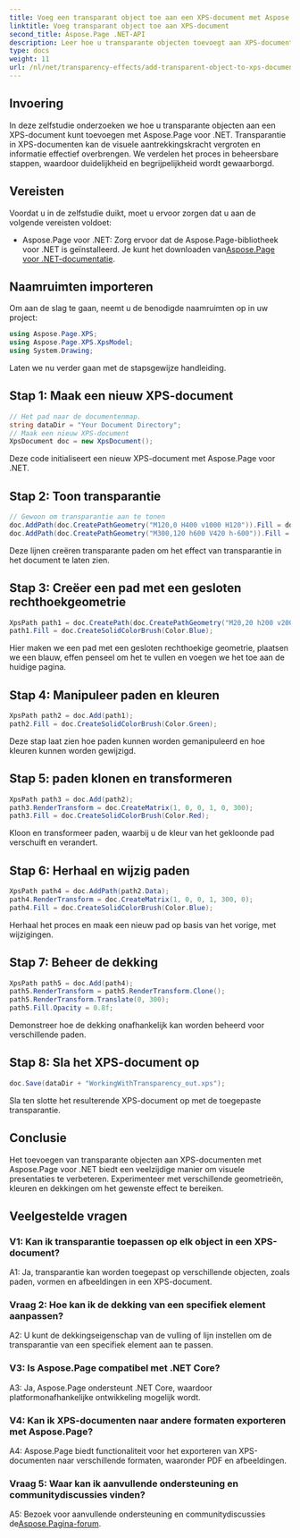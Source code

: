 ```yaml
---
title: Voeg een transparant object toe aan een XPS-document met Aspose.Page
linktitle: Voeg transparant object toe aan XPS-document
second_title: Aspose.Page .NET-API
description: Leer hoe u transparante objecten toevoegt aan XPS-documenten in .NET met behulp van Aspose.Page. Verbeter de visuele aantrekkingskracht met stapsgewijze begeleiding.
type: docs
weight: 11
url: /nl/net/transparency-effects/add-transparent-object-to-xps-document/
---
```

## Invoering

In deze zelfstudie onderzoeken we hoe u transparante objecten aan een XPS-document kunt toevoegen met Aspose.Page voor .NET. Transparantie in XPS-documenten kan de visuele aantrekkingskracht vergroten en informatie effectief overbrengen. We verdelen het proces in beheersbare stappen, waardoor duidelijkheid en begrijpelijkheid wordt gewaarborgd.

## Vereisten

Voordat u in de zelfstudie duikt, moet u ervoor zorgen dat u aan de volgende vereisten voldoet:

-  Aspose.Page voor .NET: Zorg ervoor dat de Aspose.Page-bibliotheek voor .NET is geïnstalleerd. Je kunt het downloaden van[Aspose.Page voor .NET-documentatie](https://reference.aspose.com/page/net/).

## Naamruimten importeren

Om aan de slag te gaan, neemt u de benodigde naamruimten op in uw project:

```csharp
using Aspose.Page.XPS;
using Aspose.Page.XPS.XpsModel;
using System.Drawing;
```

Laten we nu verder gaan met de stapsgewijze handleiding.

## Stap 1: Maak een nieuw XPS-document

```csharp
// Het pad naar de documentenmap.
string dataDir = "Your Document Directory";
// Maak een nieuw XPS-document
XpsDocument doc = new XpsDocument();
```

Deze code initialiseert een nieuw XPS-document met Aspose.Page voor .NET.

## Stap 2: Toon transparantie

```csharp
// Gewoon om transparantie aan te tonen
doc.AddPath(doc.CreatePathGeometry("M120,0 H400 v1000 H120")).Fill = doc.CreateSolidColorBrush(Color.Gray);
doc.AddPath(doc.CreatePathGeometry("M300,120 h600 V420 h-600")).Fill = doc.CreateSolidColorBrush(Color.Gray);
```

Deze lijnen creëren transparante paden om het effect van transparantie in het document te laten zien.

## Stap 3: Creëer een pad met een gesloten rechthoekgeometrie

```csharp
XpsPath path1 = doc.CreatePath(doc.CreatePathGeometry("M20,20 h200 v200 h-200 z"));
path1.Fill = doc.CreateSolidColorBrush(Color.Blue);
```

Hier maken we een pad met een gesloten rechthoekige geometrie, plaatsen we een blauw, effen penseel om het te vullen en voegen we het toe aan de huidige pagina.

## Stap 4: Manipuleer paden en kleuren

```csharp
XpsPath path2 = doc.Add(path1);
path2.Fill = doc.CreateSolidColorBrush(Color.Green);
```

Deze stap laat zien hoe paden kunnen worden gemanipuleerd en hoe kleuren kunnen worden gewijzigd.

## Stap 5: paden klonen en transformeren

```csharp
XpsPath path3 = doc.Add(path2);
path3.RenderTransform = doc.CreateMatrix(1, 0, 0, 1, 0, 300);
path3.Fill = doc.CreateSolidColorBrush(Color.Red);
```

Kloon en transformeer paden, waarbij u de kleur van het gekloonde pad verschuift en verandert.

## Stap 6: Herhaal en wijzig paden

```csharp
XpsPath path4 = doc.AddPath(path2.Data);
path4.RenderTransform = doc.CreateMatrix(1, 0, 0, 1, 300, 0);
path4.Fill = doc.CreateSolidColorBrush(Color.Blue);
```

Herhaal het proces en maak een nieuw pad op basis van het vorige, met wijzigingen.

## Stap 7: Beheer de dekking

```csharp
XpsPath path5 = doc.Add(path4);
path5.RenderTransform = path5.RenderTransform.Clone();
path5.RenderTransform.Translate(0, 300);
path5.Fill.Opacity = 0.8f;
```

Demonstreer hoe de dekking onafhankelijk kan worden beheerd voor verschillende paden.

## Stap 8: Sla het XPS-document op

```csharp
doc.Save(dataDir + "WorkingWithTransparency_out.xps");
```

Sla ten slotte het resulterende XPS-document op met de toegepaste transparantie.

## Conclusie

Het toevoegen van transparante objecten aan XPS-documenten met Aspose.Page voor .NET biedt een veelzijdige manier om visuele presentaties te verbeteren. Experimenteer met verschillende geometrieën, kleuren en dekkingen om het gewenste effect te bereiken.

## Veelgestelde vragen

### V1: Kan ik transparantie toepassen op elk object in een XPS-document?

A1: Ja, transparantie kan worden toegepast op verschillende objecten, zoals paden, vormen en afbeeldingen in een XPS-document.

### Vraag 2: Hoe kan ik de dekking van een specifiek element aanpassen?

A2: U kunt de dekkingseigenschap van de vulling of lijn instellen om de transparantie van een specifiek element aan te passen.

### V3: Is Aspose.Page compatibel met .NET Core?

A3: Ja, Aspose.Page ondersteunt .NET Core, waardoor platformonafhankelijke ontwikkeling mogelijk wordt.

### V4: Kan ik XPS-documenten naar andere formaten exporteren met Aspose.Page?

A4: Aspose.Page biedt functionaliteit voor het exporteren van XPS-documenten naar verschillende formaten, waaronder PDF en afbeeldingen.

### Vraag 5: Waar kan ik aanvullende ondersteuning en communitydiscussies vinden?

 A5: Bezoek voor aanvullende ondersteuning en communitydiscussies de[Aspose.Pagina-forum](https://forum.aspose.com/c/page/39).